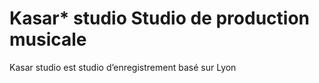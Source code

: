 # Kasar* studio Studio de production musicale

 Kasar studio est studio d’enregistrement basé sur Lyon

 